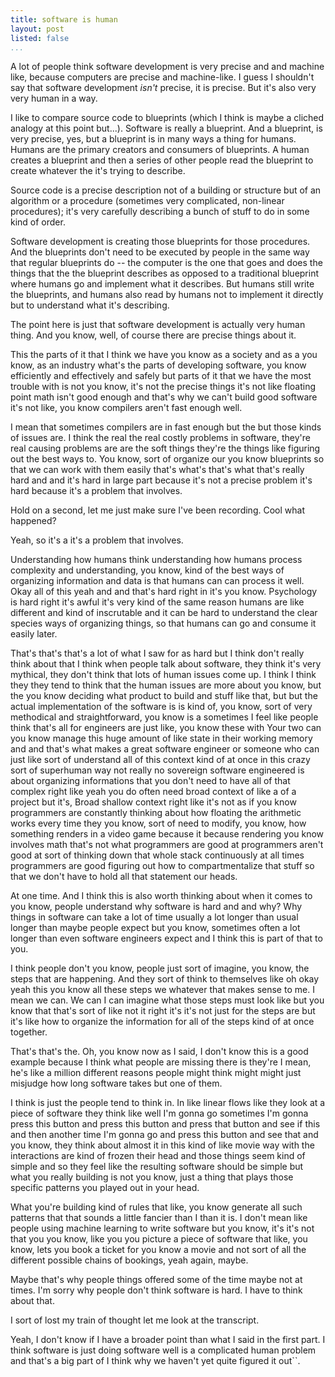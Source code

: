 ```yaml
---
title: software is human
layout: post
listed: false
...
```


A lot of people think software development is very precise and and machine like, because computers are precise and machine-like. I guess I shouldn't say that software development _isn't_ precise, it is precise. But it's also very very human in a way.

I like to compare source code to blueprints (which I think is maybe a cliched analogy at this point but...). Software is really a blueprint. And a blueprint, is very precise, yes, but a blueprint is in many ways a thing for humans. Humans are the primary creators and consumers of blueprints. A human creates a blueprint and then a series of other people read the blueprint to create whatever the it's trying to describe. 

Source code is a precise description not of a building or structure but of an algorithm or a procedure (sometimes very complicated, non-linear procedures); it's very carefully describing a bunch of stuff to do in some kind of order. 

Software development is creating those blueprints for those procedures. And the blueprints don't need to be executed by people in the same way that regular blueprints do -- the computer is the one that goes and does the things that the the blueprint describes as opposed to a traditional blueprint where humans go and implement what it describes. But humans still write the blueprints, and humans  also read by humans not to implement it directly but to understand what it's describing.

The point here is just that software development is actually very human thing. And you know, well, of course there are precise things about it. 

This the parts of it that I think we have you know as a society and as a you know, as an industry what's the parts of developing software, you know efficiently and effectively and safely but parts of it that we have the most trouble with is not you know, it's not the precise things it's not like floating point math isn't good enough and that's why we can't build good software it's not like, you know compilers aren't fast enough well. 

I mean that sometimes compilers are in fast enough but the but those kinds of issues are. I think the real the real costly problems in software, they're real causing problems are are the soft things they're the things like figuring out the best ways to. You know, sort of organize our you know blueprints so that we can work with them easily that's what's that's what that's really hard and and it's hard in large part because it's not a precise problem it's hard because it's a problem that involves. 

Hold on a second, let me just make sure I've been recording. Cool what happened? 

Yeah, so it's a it's a problem that involves. 

Understanding how humans think understanding how humans process complexity and understanding, you know, kind of the best ways of organizing information and data is that humans can can process it well. Okay all of this yeah and and that's hard right in it's you know. Psychology is hard right it's awful it's very kind of the same reason humans are like different and kind of inscrutable and it can be hard to understand the clear species ways of organizing things, so that humans can go and consume it easily later. 

That's that's that's a lot of what I saw for as hard but I think don't really think about that I think when people talk about software, they think it's very mythical, they don't think that lots of human issues come up. I think I think they they tend to think that the human issues are more about you know, but the you know deciding what product to build and stuff like that, but but the actual implementation of the software is is kind of, you know, sort of very methodical and straightforward, you know is a sometimes I feel like people think that's all for engineers are just like, you know these with Your two can you know manage this huge amount of like state in their working memory and and that's what makes a great software engineer or someone who can just like sort of understand all of this context kind of at once in this crazy sort of superhuman way not really no sovereign software engineered is about organizing informations that you don't need to have all of that complex right like yeah you do often need broad context of like a of a project but it's, Broad shallow context right like it's not as if you know programmers are constantly thinking about how floating the arithmetic works every time they you know, sort of need to modify, you know, how something renders in a video game because it because rendering you know involves math that's not what programmers are good at programmers aren't good at sort of thinking down that whole stack continuously at all times programmers are good figuring out how to compartmentalize that stuff so that we don't have to hold all that statement our heads. 

At one time. And I think this is also worth thinking about when it comes to you know, people understand why software is hard and and why? Why things in software can take a lot of time usually a lot longer than usual longer than maybe people expect but you know, sometimes often a lot longer than even software engineers expect and I think this is part of that to you. 

I think people don't you know, people just sort of imagine, you know, the steps that are happening. And they sort of think to themselves like oh okay yeah this you know all these steps we whatever that makes sense to me. I mean we can. We can I can imagine what those steps must look like but you know that that's sort of like not it right it's it's not just for the steps are but it's like how to organize the information for all of the steps kind of at once together. 

That's that's the. Oh, you know now as I said, I don't know this is a good example because I think what people are missing there is they're I mean, he's like a million different reasons people might think might might just misjudge how long software takes but one of them. 

I think is just the people tend to think in. In like linear flows like they look at a piece of software they think like well I'm gonna go sometimes I'm gonna press this button and press this button and press that button and see if this and then another time I'm gonna go and press this button and see that and you know, they think about almost it in this kind of like movie way with the interactions are kind of frozen their head and those things seem kind of simple and so they feel like the resulting software should be simple but what you really building is not you know, just a thing that plays those specific patterns you played out in your head. 

What you're building kind of rules that like, you know generate all such patterns that that sounds a little fancier than I than it is. I don't mean like people using machine learning to write software but you know, it's it's not that you you know, like you you picture a piece of software that like, you know, lets you book a ticket for you know a movie and not sort of all the different possible chains of bookings, yeah again, maybe. 

Maybe that's why people things offered some of the time maybe not at times. I'm sorry why people don't think software is hard. I have to think about that. 

I sort of lost my train of thought let me look at the transcript. 

Yeah, I don't know if I have a broader point than what I said in the first part. I think software is just doing software well is a complicated human problem and that's a big part of I think why we haven't yet quite figured it out``.